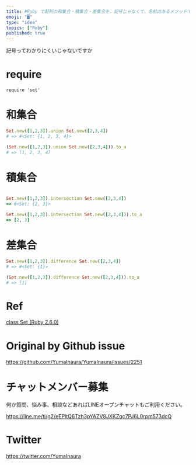 ```yaml
---
title: #Ruby で配列の和集合・積集合・差集合を、記号じゃなくて、名前のあるメソッドで得る
emoji: "🖥"
type: "idea"
topics: ["Ruby"]
published: true
---
```


記号ってわかりにくいじゃないですか

# require

```
require 'set'
```

# 和集合

```rb
Set.new([1,2,3]).union Set.new([2,3,4])
# => #<Set: {1, 2, 3, 4}>

(Set.new([1,2,3]).union Set.new([2,3,4])).to_a
# => [1, 2, 3, 4]
```

# 積集合

```rb

Set.new([1,2,3]).intersection Set.new([2,3,4])
=> #<Set: {2, 3}>

Set.new([1,2,3]).intersection Set.new([2,3,4])).to_a
=> [2, 3]
```


# 差集合

```rb
Set.new([1,2,3]).difference Set.new([2,3,4])
# => #<Set: {1}>

(Set.new([1,2,3]).difference Set.new([2,3,4])).to_a
# => [1]
```

# Ref

[class Set (Ruby 2.6.0)](https://docs.ruby-lang.org/ja/latest/class/Set.html)

# Original by Github issue

https://github.com/YumaInaura/YumaInaura/issues/2251








<!-- Update From Qiita API -->

# チャットメンバー募集


何か質問、悩み事、相談などあればLINEオープンチャットもご利用ください。

https://line.me/ti/g2/eEPltQ6Tzh3pYAZV8JXKZqc7PJ6L0rpm573dcQ





# Twitter


https://twitter.com/YumaInaura


<!-- Update From Qiita API -->


